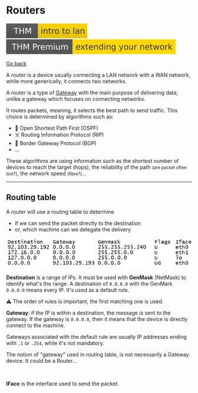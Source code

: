 # Routers

[![introtolan](../../../../cybersecurity/_badges/thm/introtolan.svg)](https://tryhackme.com/room/introtolan)
[![extendingyournetwork](../../../../cybersecurity/_badges/thmp/extendingyournetwork.svg)](https://tryhackme.com/room/extendingyournetwork)

[Go back](../index.md#networking-devices)

<div class="row row-cols-md-2"><div>

A router is a device usually connecting a LAN network with a WAN network, while more generically, it connects two networks. 

A router is a type of [Gateway](gateway.md) with the main purpose of delivering data, unlike a gateway which focuses on connecting networks.
</div><div>

It routes packets, meaning, it selects the best path to send traffic. This choice is determined by algorithms such as:

* 💨 Open Shortest Path First (OSPF)
* ☠️ Routing Information Protocol (RIP)
* 🌿 Border Gateway Protocol (BGP)
* ...

These algorithms are using information such as the shortest number of devices to reach the target (hops), the reliability of the path <small>(are packet often lost?)</small>, the network speed <small>(fibre?)</small>...
</div></div>

<hr class="sl">

## Routing table

<div class="row row-cols-md-2"><div>

A router will use a routing table to determine

* if we can send the packet directly to the destination
* or, which machine can we delegate the delivery

![Routing table](../_images/routing_table.png)

**Destination** is a range of IPs. It must be used with **GenMask** (NetMask) to identify what's the range. A destination of `0.0.0.0` with the GenMark `0.0.0.0` means every IP. It's used as a default rule.

⚠️️ The order of rules is important, the first matching one is used.
</div><div>

**Gateway**: if the IP is within a destination, the message is sent to the gateway. If the gateway is `0.0.0.0`, then it means that the device is directly connect to the machine.

Gateways associated with the default rule are usually IP addresses ending with `.1` or `.254`, while it's not mandatory.

The notion of "gateway" used in routing table, is not necessarily a Gateway device. It could be a Router...

<br>

**IFace** is the interface used to send the packet.
</div></div>